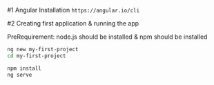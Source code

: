 

#1 Angular Installation 
`https://angular.io/cli`

#2 Creating first application  &  running the app

PreRequirement: node.js should be installed & npm should be installed
```bash
ng new my-first-project
cd my-first-project

npm install
ng serve
```